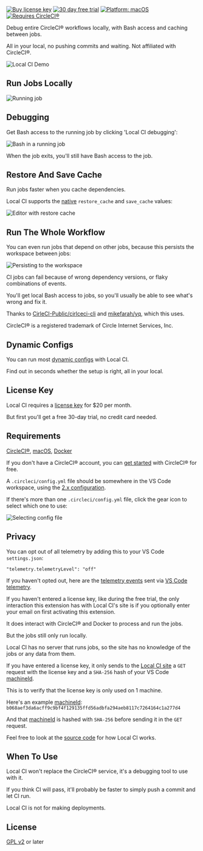 [![Buy license key](https://img.shields.io/badge/%24-paid-orange)](https://getlocalci.com/pricing/?utm_medium=extension&utm_source=readme)
[![30 day free trial](https://img.shields.io/badge/trial-30%20day-orange)](https://getlocalci.com/pricing/?utm_medium=extension&utm_source=readme)
[![Platform: macOS](https://img.shields.io/badge/platform-macOS-yellow)](https://en.wikipedia.org/wiki/MacOS)
[![Requires CircleCI®](https://img.shields.io/badge/requires-CirlcleCI%C2%AE-yellow)](https://circleci.com/docs/2.0/first-steps/)

Debug entire CircleCI® workflows locally, with Bash access and caching between jobs.

All in your local, no pushing commits and waiting. Not affiliated with CircleCI®.

![Local CI Demo](https://user-images.githubusercontent.com/4063887/142807072-fe6a577e-3148-4208-afed-ebd98a2d4fb1.gif)

## Run Jobs Locally

![Running job](https://user-images.githubusercontent.com/4063887/142660667-827e3ce0-8969-4b5d-a72d-251831294fa9.gif)

## Debugging

Get Bash access to the running job by clicking 'Local CI debugging':

![Bash in a running job](https://user-images.githubusercontent.com/4063887/143146648-2eb7ed7c-b257-420a-a612-2ba319eb82c4.gif)

When the job exits, you'll still have Bash access to the job.

## Restore And Save Cache

Run jobs faster when you cache dependencies.

Local CI supports the [native](https://circleci.com/docs/2.0/caching/) `restore_cache` and `save_cache` values:

![Editor with restore cache](https://user-images.githubusercontent.com/4063887/146306642-87ccc2c3-5e99-467e-ae41-70ecaef1bcc6.png)

## Run The Whole Workflow

You can even run jobs that depend on other jobs, because this persists the workspace between jobs:

![Persisting to the workspace](https://user-images.githubusercontent.com/4063887/142740238-13be4ff8-8c13-43a8-bd93-6536287d336b.jpg)

CI jobs can fail because of wrong dependency versions, or flaky combinations of events.

You'll get local Bash access to jobs, so you'll usually be able to see what's wrong and fix it.

Thanks to [CirleCI-Public/cirlceci-cli](https://github.com/circleci-public/circleci-cli) and [mikefarah/yq](https://github.com/mikefarah/yq), which this uses.

CircleCI® is a registered trademark of Circle Internet Services, Inc.

## Dynamic Configs

You can run most [dynamic configs](https://getlocalci.com/circleci-dynamic-config/) with Local CI.

Find out in seconds whether the setup is right, all in your local.

## License Key

Local CI requires a [license key](https://getlocalci.com/pricing/?utm_medium=extension&utm_source=readme) for $20 per month.

But first you'll get a free 30-day trial, no credit card needed.

## Requirements

[CircleCI®](https://circleci.com/docs/2.0/first-steps/), [macOS](https://en.wikipedia.org/wiki/MacOS), [Docker](https://www.docker.com/)

If you don't have a CircleCI® account, you can [get started](https://circleci.com/docs/2.0/first-steps/) with CircleCI® for free.

A `.circleci/config.yml` file should be somewhere in the VS Code workspace, using the [2.x configuration](https://circleci.com/docs/2.0/configuration-reference/).

If there's more than one `.circleci/config.yml` file, click the gear icon to select which one to use:

![Selecting config file](https://user-images.githubusercontent.com/4063887/142739736-6d74052e-3fa8-45a4-a87e-e0cb24386a09.gif)

## Privacy

You can opt out of all telemetry by adding this to your VS Code `settings.json`:

`"telemetry.telemetryLevel": "off"`

If you haven't opted out, here are the [telemetry events](https://github.com/getlocalci/local-ci/search?q=reporter.send) sent via [VS Code telemetry](https://code.visualstudio.com/docs/getstarted/telemetry).

If you haven't entered a license key, like during the free trial, the only interaction this extension has with Local CI's site is if you optionally enter your email on first activating this extension.

It does interact with CircleCI® and Docker to process and run the jobs.

But the jobs still only run locally.

Local CI has no server that runs jobs, so the site has no knowledge of the jobs or any data from them.

If you have entered a license key, it only sends to the [Local CI site](https://getlocalci.com) a `GET` request with the license key and a `SHA-256` hash of your VS Code [machineId](https://code.visualstudio.com/api/references/vscode-api#env).

This is to verify that the license key is only used on 1 machine.

Here's an example [machineId](https://code.visualstudio.com/api/references/vscode-api#env): `b068aef3da6acff9c9bf4f129135ffd56adbfa294aeb8117c7264164c1a277d4`

And that [machineId](https://code.visualstudio.com/api/references/vscode-api#env) is hashed with `SHA-256` before sending it in the `GET` request.

Feel free to look at the [source code](https://github.com/getlocalci/local-ci/tree/develop/src) for how Local CI works.

## When To Use

Local CI won't replace the CircleCI® service, it's a debugging tool to use with it.

If you think CI will pass, it'll probably be faster to simply push a commit and let CI run.

Local CI is not for making deployments.

## License
[GPL v2](LICENSE) or later
